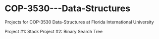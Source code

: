 # COP-3530---Data-Structures

Projects for COP-3530 Data-Structures at Florida International University

Project #1: Stack
Project #2: Binary Search Tree
